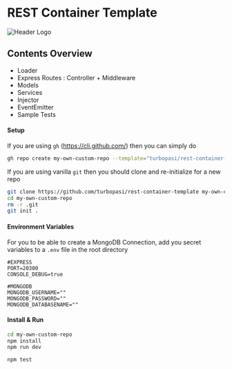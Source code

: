 # REST Container Template

![Header Logo](https://i.imgur.com/WR1l3CQ.png)

## Contents Overview
- Loader
- Express Routes : Controller + Middleware
- Models
- Services
- Injector
- EventEmitter
- Sample Tests

#### Setup
If you are using `gh` (https://cli.github.com/) then you can simply do
```bash
gh repo create my-own-custom-repo --template="turbopasi/rest-container-template"
```

If you are using vanilla `git` then you should clone and re-initialize for a new repo
```bash
git clone https://github.com/turbopasi/rest-container-template my-own-custom-repo
cd my-own-custom-repo
rm -r .git
git init .
```
#### Environment Variables
For you to be able to create a MongoDB Connection, add you secret variables to a `.env` file in the root directory
```env
#EXPRESS
PORT=20300
CONSOLE_DEBUG=true

#MONGODB
MONGODB_USERNAME=""
MONGODB_PASSWORD=""
MONGODB_DATABASENAME=""
```
#### Install & Run
```bash
cd my-own-custom-repo
npm install 
npm run dev
```
```bash
npm test
```